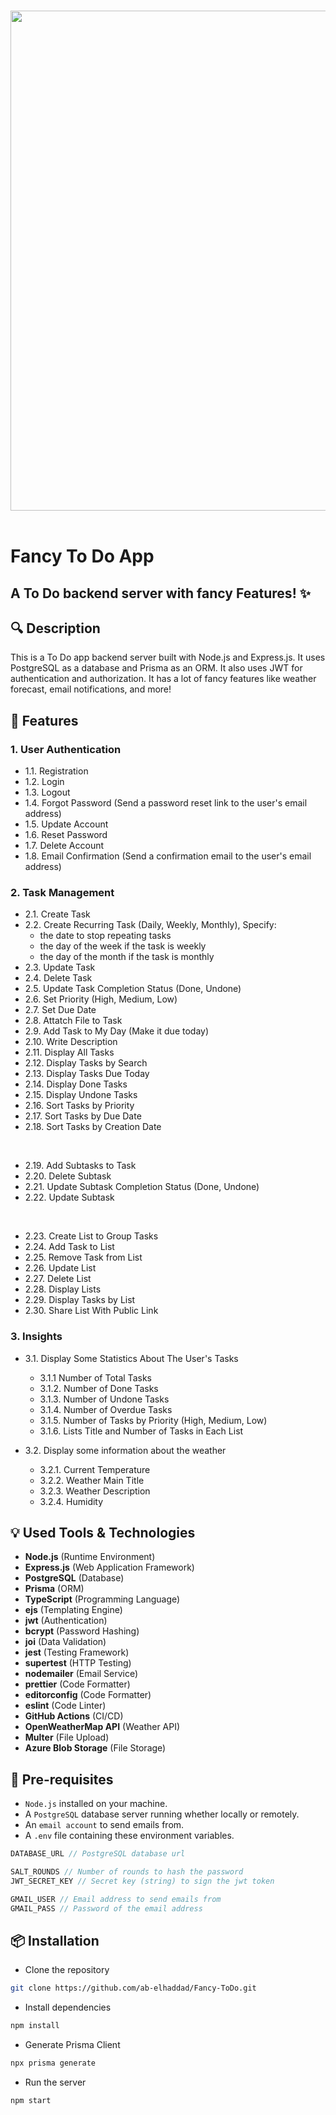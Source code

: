 <p align="center">
  <br>
  <img width="800" src="https://github.com/ab-elhaddad/Fancy-ToDo/assets/113056556/bfeb7458-2791-418d-bdad-c9b238885ac6">
  <br>
  <br>
</p>

# Fancy To Do App

## A To Do backend server with fancy Features! ✨

## 🔍 Description

This is a To Do app backend server built with Node.js and Express.js. It uses PostgreSQL as a database and Prisma as an ORM. It also uses JWT for authentication and authorization. It has a lot of fancy features like weather forecast, email notifications, and more!

## 📝 Features

### 1. User Authentication

- 1.1. Registration
- 1.2. Login
- 1.3. Logout
- 1.4. Forgot Password (Send a password reset link to the user's email address)
- 1.5. Update Account
- 1.6. Reset Password
- 1.7. Delete Account
- 1.8. Email Confirmation (Send a confirmation email to the user's email address)

### 2. Task Management

- 2.1. Create Task
- 2.2. Create Recurring Task (Daily, Weekly, Monthly), Specify:
  - the date to stop repeating tasks
  - the day of the week if the task is weekly
  - the day of the month if the task is monthly
- 2.3. Update Task
- 2.4. Delete Task
- 2.5. Update Task Completion Status (Done, Undone)
- 2.6. Set Priority (High, Medium, Low)
- 2.7. Set Due Date
- 2.8. Attatch File to Task
- 2.9. Add Task to My Day (Make it due today)
- 2.10. Write Description
- 2.11. Display All Tasks
- 2.12. Display Tasks by Search
- 2.13. Display Tasks Due Today
- 2.14. Display Done Tasks
- 2.15. Display Undone Tasks
- 2.16. Sort Tasks by Priority
- 2.17. Sort Tasks by Due Date
- 2.18. Sort Tasks by Creation Date

<br>

- 2.19. Add Subtasks to Task
- 2.20. Delete Subtask
- 2.21. Update Subtask Completion Status (Done, Undone)
- 2.22. Update Subtask

<br>

- 2.23. Create List to Group Tasks
- 2.24. Add Task to List
- 2.25. Remove Task from List
- 2.26. Update List
- 2.27. Delete List
- 2.28. Display Lists
- 2.29. Display Tasks by List
- 2.30. Share List With Public Link

### 3. Insights

- 3.1. Display Some Statistics About The User's Tasks
  - 3.1.1 Number of Total Tasks
  - 3.1.2. Number of Done Tasks
  - 3.1.3. Number of Undone Tasks
  - 3.1.4. Number of Overdue Tasks
  - 3.1.5. Number of Tasks by Priority (High, Medium, Low)
  - 3.1.6. Lists Title and Number of Tasks in Each List

- 3.2. Display some information about the weather
  - 3.2.1. Current Temperature
  - 3.2.2. Weather Main Title
  - 3.2.3. Weather Description
  - 3.2.4. Humidity

## 💡 Used Tools & Technologies

- **Node.js** (Runtime Environment)
- **Express.js** (Web Application Framework)
- **PostgreSQL** (Database)
- **Prisma** (ORM)
- **TypeScript** (Programming Language)
- **ejs** (Templating Engine)
- **jwt** (Authentication)
- **bcrypt** (Password Hashing)
- **joi** (Data Validation)
- **jest** (Testing Framework)
- **supertest** (HTTP Testing)
- **nodemailer** (Email Service)
- **prettier** (Code Formatter)
- **editorconfig** (Code Formatter)
- **eslint** (Code Linter)
- **GitHub Actions** (CI/CD)
- **OpenWeatherMap API** (Weather API)
- **Multer** (File Upload)
- **Azure Blob Storage** (File Storage)

## 🔧 Pre-requisites

- `Node.js` installed on your machine.
- A `PostgreSQL` database server running whether locally or remotely.
- An `email account` to send emails from.
- A `.env` file containing these environment variables.

```js
DATABASE_URL // PostgreSQL database url

SALT_ROUNDS // Number of rounds to hash the password
JWT_SECRET_KEY // Secret key (string) to sign the jwt token

GMAIL_USER // Email address to send emails from
GMAIL_PASS // Password of the email address
```

## 📦 Installation

- Clone the repository

```bash
git clone https://github.com/ab-elhaddad/Fancy-ToDo.git
```

- Install dependencies

```bash
npm install
```

- Generate Prisma Client

```bash
npx prisma generate
```

- Run the server

```bash
npm start
```
